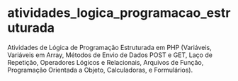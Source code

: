 # atividades_logica_programacao_estruturada
Atividades de Lógica de Programação Estruturada em PHP (Variáveis, Variáveis em Array, Métodos de Envio de Dados  POST e GET, Laço de Repetição, Operadores Lógicos e Relacionais, Arquivos de Função, Programação Orientada a Objeto, Calculadoras, e Formulários).
